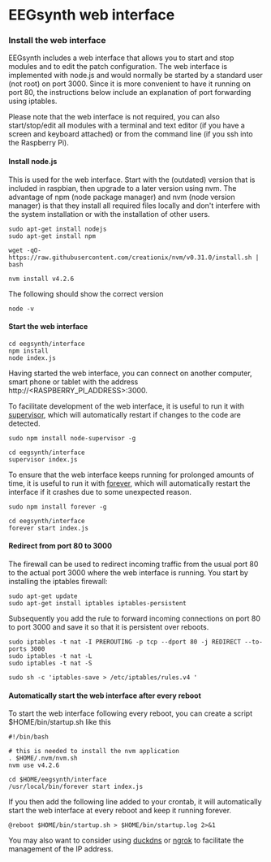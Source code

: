 EEGsynth web interface
======================

### Install the web interface

EEGsynth includes a web interface that allows you to start and stop modules and to edit the patch configuration. The web interface is implemented with node.js and would normally be started by a standard user (not root) on port 3000. Since it is more convenient to have it running on port 80, the instructions below include an explanation of port forwarding using iptables.

Please note that the web interface is not required, you can also start/stop/edit all modules with a terminal and text editor (if you have a screen and keyboard attached) or from the command line (if you ssh into the Raspberry Pi).

#### Install node.js

This is used for the web interface. Start with the (outdated) version that is included in raspbian, then upgrade to a later version using nvm. The advantage of npm (node package manager) and nvm (node version manager) is that they install all required files locally and don't interfere with the system installation or with the installation of other users.

```
sudo apt-get install nodejs
sudo apt-get install npm

wget -qO- https://raw.githubusercontent.com/creationix/nvm/v0.31.0/install.sh | bash

nvm install v4.2.6
```

The following should show the correct version

```
node -v
```

####  Start the web interface

```
cd eegsynth/interface
npm install
node index.js
```

Having started the web interface, you can connect on another computer, smart phone or tablet with the address http://<RASPBERRY_PI_ADDRESS>:3000.

To facilitate development of the web interface, it is useful to run it with [supervisor](https://github.com/petruisfan/node-supervisor), which will automatically restart if changes to the code are detected.

```
sudo npm install node-supervisor -g

cd eegsynth/interface
supervisor index.js
```

To ensure that the web interface keeps running for prolonged amounts of time, it is useful to run it with [forever](https://github.com/foreverjs/forever), which will automatically restart the interface if it crashes due to some unexpected reason.

```
sudo npm install forever -g

cd eegsynth/interface
forever start index.js
```

####  Redirect from port 80 to 3000

The firewall can be used to redirect incoming traffic from the usual port 80 to the actual port 3000 where the web interface is running. You start by installing the iptables firewall:

```
sudo apt-get update
sudo apt-get install iptables iptables-persistent
```

Subsequently you add the rule to forward incoming connections on port 80 to port 3000 and save it so that it is persistent over reboots.

```
sudo iptables -t nat -I PREROUTING -p tcp --dport 80 -j REDIRECT --to-ports 3000
sudo iptables -t nat -L
sudo iptables -t nat -S

sudo sh -c 'iptables-save > /etc/iptables/rules.v4 '
```

####  Automatically start the web interface after every reboot

To start the web interface following every reboot, you can create a script $HOME/bin/startup.sh like this

```
#!/bin/bash

# this is needed to install the nvm application
. $HOME/.nvm/nvm.sh
nvm use v4.2.6

cd $HOME/eegsynth/interface
/usr/local/bin/forever start index.js
```

If you then add the following line added to your crontab, it will automatically start the web interface at every reboot and keep it running forever.

```
@reboot $HOME/bin/startup.sh > $HOME/bin/startup.log 2>&1
```

You may also want to consider using [duckdns](https://www.duckdns.org) or [ngrok](https://ngrok.com) to facilitate the management of the IP address.
